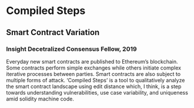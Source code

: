 # Compiled Steps
## Smart Contract Variation

### Insight Decetralized Consensus Fellow, 2019

Everyday new smart contracts are published to Ethereum’s blockchain. Some contracts perform simple exchanges while others initiate complex iterative processes between parties. Smart contracts are also subject to multiple forms of attack. ‘Compiled Steps’ is a tool to qualitatively analyze the smart contract landscape using edit distance which, I think, is a step towards understanding vulnerabilities, use case variability, and uniqueness amid solidity machine code.



